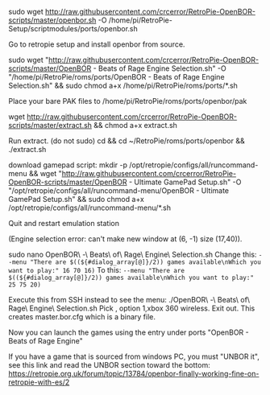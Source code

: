 sudo wget http://raw.githubusercontent.com/crcerror/RetroPie-OpenBOR-scripts/master/openbor.sh -O /home/pi/RetroPie-Setup/scriptmodules/ports/openbor.sh

Go to retropie setup and install openbor from source.

sudo wget "http://raw.githubusercontent.com/crcerror/RetroPie-OpenBOR-scripts/master/OpenBOR - Beats of Rage Engine Selection.sh" -O "/home/pi/RetroPie/roms/ports/OpenBOR - Beats of Rage Engine Selection.sh" && sudo chmod a+x /home/pi/RetroPie/roms/ports/*.sh

Place your bare PAK files to /home/pi/RetroPie/roms/ports/openbor/pak

wget http://raw.githubusercontent.com/crcerror/RetroPie-OpenBOR-scripts/master/extract.sh && chmod a+x extract.sh

Run extract. (do not sudo)
cd && cd ~/RetroPie/roms/ports/openbor && ./extract.sh

download gamepad script:
mkdir -p /opt/retropie/configs/all/runcommand-menu && wget "http://raw.githubusercontent.com/crcerror/RetroPie-OpenBOR-scripts/master/OpenBOR - Ultimate GamePad Setup.sh" -O "/opt/retropie/configs/all/runcommand-menu/OpenBOR - Ultimate GamePad Setup.sh" && sudo chmod a+x /opt/retropie/configs/all/runcommand-menu/*.sh

Quit and restart emulation station

(Engine selection error: can't make new window at (6, -1) size (17,40)).

sudo nano OpenBOR\ -\ Beats\ of\ Rage\ Engine\ Selection.sh
Change this:
`--menu "There are $((${#dialog_array[@]}/2)) games available\nWhich you want to play:" 16 70 16)`
To this:
`--menu "There are $((${#dialog_array[@]}/2)) games available\nWhich you want to play:" 25 75 20)`

Execute this from SSH instead to see the menu:
./OpenBOR\ -\ Beats\ of\ Rage\ Engine\ Selection.sh
Pick <Joypad config>, option 1,xbox 360 wireless.
Exit out.
This creates master.bor.cfg which is a binary file.

Now you can launch the games using the entry under ports "OpenBOR - Beats of Rage Engine"

If you have a game that is sourced from windows PC, you must "UNBOR it", see this link and read the UNBOR section toward the bottom:
https://retropie.org.uk/forum/topic/13784/openbor-finally-working-fine-on-retropie-with-es/2

